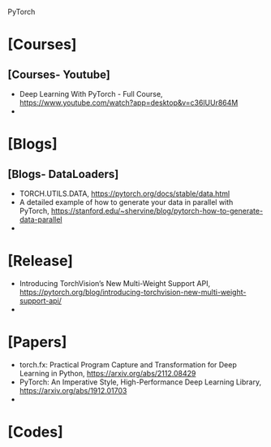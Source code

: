 PyTorch

# [Courses]

## [Courses- Youtube]
+ Deep Learning With PyTorch - Full Course, https://www.youtube.com/watch?app=desktop&v=c36lUUr864M
+ 

# [Blogs]

## [Blogs- DataLoaders]
+ TORCH.UTILS.DATA, https://pytorch.org/docs/stable/data.html
+ A detailed example of how to generate your data in parallel with PyTorch, https://stanford.edu/~shervine/blog/pytorch-how-to-generate-data-parallel
+ 


# [Release]
+ Introducing TorchVision’s New Multi-Weight Support API, https://pytorch.org/blog/introducing-torchvision-new-multi-weight-support-api/
+ 

# [Papers]
+ torch.fx: Practical Program Capture and Transformation for Deep Learning in Python, https://arxiv.org/abs/2112.08429
+  PyTorch: An Imperative Style, High-Performance Deep Learning Library, https://arxiv.org/abs/1912.01703
+  



# [Codes]
